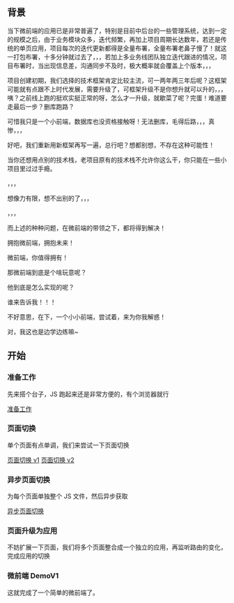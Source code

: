 ## 背景

当下微前端的应用已是非常普遍了，特别是目前中后台的一些管理系统，达到一定的规模之后，由于业务模块众多，迭代频繁，再加上项目周期长达数年，若还是传统的单页应用，项目每次的迭代更新都得是全量布署，全量布署老鼻子慢了！就这一打包布署，十多分钟就过去了，，，若加上多业务线团队独立迭代跟进的情况，项目布署时，当出现信息差，沟通同步不及时，极大概率就会覆盖上个版本，，，

项目创建初期，我们选择的技术框架肯定比较主流，可一两年两三年后呢？这框架可能就有点跟不上时代发展，需要升级了，可框架升级不是你想升就可以升的，，，咦？之前线上跑的挺欢实挺正常的呀，怎么才一升级，就歇菜了呢？完蛋！难道要走最后一步？删库跑路？

可惜我只是一个小前端，数据库也没资格接触呀！无法删库，毛得后路，，，真惨，，，

好吧，我们重新用新框架再写一遍，总行吧？想都别想，不存在这种可能性！

当你还想用点别的技术栈，老项目原有的技术栈不允许你这么干，你只能在一些小项目里过过手瘾。

，，，

想像力有限，想不出别的了，，，

，，，

而上述的种种问题，在微前端的带领之下，都将得到解决！

拥抱微前端，拥抱未来！

微前端，你值得拥有！

那微前端到底是个啥玩意呢？

他到底是怎么实现的呢？

谁来告诉我！！！

不好意思，在下，一个小小前端，尝试着，来为你我解惑！

对，我这也是边学边练嘛~

## 开始

### 准备工作

先来搭个台子，JS 跑起来还是非常方便的，有个浏览器就行

[准备工作](./doc/01-start.md)

### 页面切换

单个页面有点单调，我们来尝试一下页面切换

[页面切换 v1](./doc/01-page-change.md)
[页面切换 v2](./doc/01-page-change-v2.md)

### 异步页面切换

为每个页面单独整个 JS 文件，然后异步获取

[异步页面切换](./doc/01-page-change-async.md)

### 页面升级为应用

不妨扩展一下页面，我们将多个页面整合成一个独立的应用，再监听路由的变化，完成应用的切换

### 微前端 DemoV1

这就完成了一个简单的微前端了。
